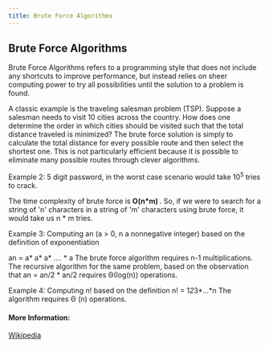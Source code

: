 ```yaml
---
title: Brute Force Algorithms
---
```

## Brute Force Algorithms

Brute Force Algorithms refers to a programming style that does not include any shortcuts to improve performance, but instead relies on sheer computing power to try all possibilities until the solution to a problem is found. 

A classic example is the traveling salesman problem (TSP). Suppose a salesman needs to visit 10 cities across the country. How does one determine the order in which cities should be visited such that the total distance traveled is minimized? The brute force solution is simply to calculate the total distance for every possible route and then select the shortest one. This is not particularly efficient because it is possible to eliminate many possible routes through clever algorithms. 

 Example 2: 5 digit password, in the worst case scenario would take 10<sup>5</sup> tries to crack.

The time complexity of brute force is <b> O(n*m) </b>. So, if we were to search for a string of 'n' characters in a string of 'm' characters using brute force, it would take us n * m tries.


Example 3: Computing an (a > 0, n a nonnegative integer) based on the definition of exponentiation

an = a* a* a* …. * a
The brute force algorithm requires n-1 multiplications.
The recursive algorithm for the same problem, based on the observation that an = an/2 * an/2 requires Θ(log(n)) operations.

Example 4: Computing n! based on the definition n! = 1*2*3*…*n The algorithm requires Θ (n) operations.

#### More Information:

<a href="https://en.wikipedia.org/wiki/Brute-force_search"> Wikipedia </a>

